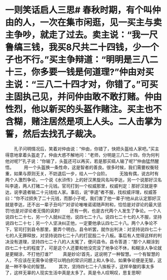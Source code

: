 # 一则笑话启人三思# 春秋时期，有个叫仲由的人，一次在集市闲逛，见一买主与卖主争吵，就走了过去。卖主说：“我一尺鲁缟三钱，我买8尺共二十四钱，少一个子也不行。”买主争辩道：“明明是三八二十三，你多要一钱是何道理?”仲由对买主说：“三八二十四才对，你错了。”可买主固执己见，并问仲由敢不敢打赌。仲由性烈，他以新买的头盔作赌注。买主也不含糊，赌注居然是项上人头。二人击掌为誓，然后去找孔子裁决。 
　　孔子问明情况后，笑着对仲由说：“仲由，你错了，快把头盔给人家吧。”买主得意地拿着头盔走了。仲由大惑不解地问：“老师，分明是三八二十四，你为何判他对呢?”孔子说：“你输了，头盔还可以再买，若是那买缟人输了呢?”仲由猛然醒悟。 
　　用一个头盔换一条性命，这是智者的善良。很多时候，我们需要权衡轻重，如果与原则无关，不妨退后一步，给人一个台阶。 
　　无独有偶，说古时有两个人激烈争论，一个说《水浒传》上的好汉黑旋风名叫李达，另一个说那好汉名叫李逵，两人打赌二十元钱。官司打到一个权威那里，权威判定：那好汉就是李达，说李逵者输二十元钱给人家。事后，说“李逵”者不服，找权威评理，权威答曰：“你不过损失了二十元钱，而那小子呢，我们害了他一辈子!他从此认定那好汉就是李达，还不出一辈子丑吗?”对谬论唯唯诺诺随声附和，恰恰是对谬论的最大惩罚!也是对谬论者无情的讽刺! 
　　还有一例，也是古代两个人发生了争论。一个人说四七二十七，另一个人就纠正他，说四七二十八。说四七二十七的人不服，坚持说四七二十七；另一个人坚决纠正他，一定要他承认四七二十八。两个人争论不下，官司打到县令那里，要弄个明白。县令听罢，就作出判决：对坚持说四七二十七的人无罪释放，对坚持说四七二十八的打屁股二十八板。事后有人觉得这样的判决没有道理，坚持四七二十八的人太冤了，便问县令。县令答道：“那个人糊涂到四七二十七的程度了，可是这个人还要和他没完没了地争论不休，和糊涂人争论就是更糊涂，不打他打谁?” 
　　真是妙论!首先，这说明了一种智慧。一个有智慧的人，不应该在无需争论便可以明白的常识问题上和人争论。如果争论便是无智，这是一种不争论的智慧。 
　　其次，坚持四七二十八挨板子，这样辛酸的事太多了，这样无辜的人现实生活中真是太多了。真是令人叹啊叹，思复思啊!
 